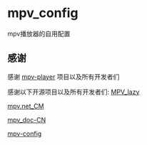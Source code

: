 # mpv_config
mpv播放器的自用配置
## 感谢
感谢 [mpv-player](https://github.com/mpv-player) 项目以及所有开发者们

感谢以下开源项目以及所有开发者们:
[MPV_lazy](https://github.com/hooke007/MPV_lazy)

[mpv.net_CM](https://github.com/hooke007/mpv.net_CM)

[mpv_doc-CN](https://github.com/hooke007/mpv_doc-CN)

[mpv-config](https://github.com/dyphire/mpv-config)

